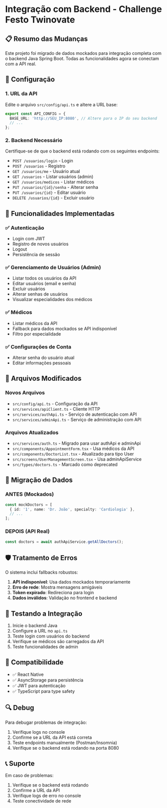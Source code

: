 # Integração com Backend - Challenge Festo Twinovate

## 📋 Resumo das Mudanças

Este projeto foi migrado de dados mockados para integração completa com o backend Java Spring Boot. Todas as funcionalidades agora se conectam com a API real.

## 🔧 Configuração

### 1. URL da API
Edite o arquivo `src/config/api.ts` e altere a URL base:

```typescript
export const API_CONFIG = {
  BASE_URL: 'http://SEU_IP:8080', // Altere para o IP do seu backend
  // ...
};
```

### 2. Backend Necessário
Certifique-se de que o backend está rodando com os seguintes endpoints:

- `POST /usuarios/login` - Login
- `POST /usuarios` - Registro
- `GET /usuarios/me` - Usuário atual
- `GET /usuarios` - Listar usuários (admin)
- `GET /usuarios/medicos` - Listar médicos
- `PUT /usuarios/{id}/senha` - Alterar senha
- `PUT /usuarios/{id}` - Editar usuário
- `DELETE /usuarios/{id}` - Excluir usuário

## 🚀 Funcionalidades Implementadas

### ✅ Autenticação
- Login com JWT
- Registro de novos usuários
- Logout
- Persistência de sessão

### ✅ Gerenciamento de Usuários (Admin)
- Listar todos os usuários da API
- Editar usuários (email e senha)
- Excluir usuários
- Alterar senhas de usuários
- Visualizar especialidades dos médicos

### ✅ Médicos
- Listar médicos da API
- Fallback para dados mockados se API indisponível
- Filtro por especialidade

### ✅ Configurações de Conta
- Alterar senha do usuário atual
- Editar informações pessoais

## 📁 Arquivos Modificados

### Novos Arquivos
- `src/config/api.ts` - Configuração da API
- `src/services/apiClient.ts` - Cliente HTTP
- `src/services/authApi.ts` - Serviço de autenticação com API
- `src/services/adminApi.ts` - Serviço de administração com API

### Arquivos Atualizados
- `src/services/auth.ts` - Migrado para usar authApi e adminApi
- `src/components/AppointmentForm.tsx` - Usa médicos da API
- `src/components/DoctorList.tsx` - Atualizado para tipo User
- `src/screens/UserManagementScreen.tsx` - Usa adminApiService
- `src/types/doctors.ts` - Marcado como deprecated

## 🔄 Migração de Dados

### ANTES (Mockados)
```typescript
const mockDoctors = [
  { id: '1', name: 'Dr. João', specialty: 'Cardiologia' },
  // ...
];
```

### DEPOIS (API Real)
```typescript
const doctors = await authApiService.getAllDoctors();
```

## 🛡️ Tratamento de Erros

O sistema inclui fallbacks robustos:

1. **API indisponível**: Usa dados mockados temporariamente
2. **Erro de rede**: Mostra mensagens amigáveis
3. **Token expirado**: Redireciona para login
4. **Dados inválidos**: Validação no frontend e backend

## 🧪 Testando a Integração

1. Inicie o backend Java
2. Configure a URL no `api.ts`
3. Teste login com usuários do backend
4. Verifique se médicos são carregados da API
5. Teste funcionalidades de admin

## 📱 Compatibilidade

- ✅ React Native
- ✅ AsyncStorage para persistência
- ✅ JWT para autenticação
- ✅ TypeScript para type safety

## 🔍 Debug

Para debugar problemas de integração:

1. Verifique logs no console
2. Confirme se a URL da API está correta
3. Teste endpoints manualmente (Postman/Insomnia)
4. Verifique se o backend está rodando na porta 8080

## 📞 Suporte

Em caso de problemas:
1. Verifique se o backend está rodando
2. Confirme a URL da API
3. Verifique logs de erro no console
4. Teste conectividade de rede
